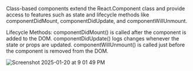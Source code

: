 Class-based components extend the React.Component class and provide access to features such as state and lifecycle methods like componentDidMount, componentDidUpdate, and componentWillUnmount.

Lifecycle Methods:
componentDidMount() is called after the component is added to the DOM.
componentDidUpdate() logs changes whenever the state or props are updated.
componentWillUnmount() is called just before the component is removed from the DOM.

![Screenshot 2025-01-20 at 9 01 49 PM](https://github.com/user-attachments/assets/8f57ab1b-b36b-4823-9d84-7ace561413b6)
